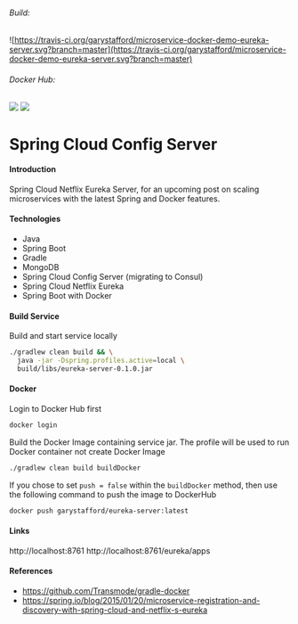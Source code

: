 ###### Build:  
![https://travis-ci.org/garystafford/microservice-docker-demo-eureka-server.svg?branch=master](https://travis-ci.org/garystafford/microservice-docker-demo-eureka-server.svg?branch=master)

###### Docker Hub:  
[![](https://images.microbadger.com/badges/version/garystafford/microservice-docker-demo-eureka-server.svg)](http://microbadger.com/images/garystafford/microservice-docker-demo-eureka-server "Get your own version badge on microbadger.com")   [![](https://images.microbadger.com/badges/image/garystafford/microservice-docker-demo-eureka-server.svg)](http://microbadger.com/images/garystafford/microservice-docker-demo-eureka-server "Get your own image badge on microbadger.com")

# Spring Cloud Config Server

#### Introduction
Spring Cloud Netflix Eureka Server, for an upcoming post on scaling microservices with the latest Spring and Docker features.

#### Technologies
* Java
* Spring Boot
* Gradle
* MongoDB
* Spring Cloud Config Server (migrating to Consul)
* Spring Cloud Netflix Eureka
* Spring Boot with Docker

#### Build Service
Build and start service locally
```bash
./gradlew clean build && \
  java -jar -Dspring.profiles.active=local \
  build/libs/eureka-server-0.1.0.jar
```

#### Docker
Login to Docker Hub first
```bash
docker login
```

Build the Docker Image containing service jar. The profile will be used to run
 Docker container not create Docker Image
```bash
./gradlew clean build buildDocker
```

If you chose to set `push = false` within the `buildDocker` method,
then use the following command to push the image to DockerHub
```bash
docker push garystafford/eureka-server:latest
```

#### Links
http://localhost:8761
http://localhost:8761/eureka/apps

#### References
* https://github.com/Transmode/gradle-docker
* https://spring.io/blog/2015/01/20/microservice-registration-and-discovery-with-spring-cloud-and-netflix-s-eureka
